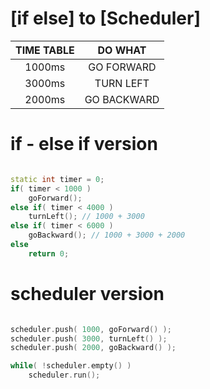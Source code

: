 # [if else] to [Scheduler]

| TIME TABLE |    DO WHAT   |
|:----------:|:------------:|
|   1000ms   | GO FORWARD   |
|   3000ms   | TURN LEFT    |
|   2000ms   | GO BACKWARD  |

# if - else if version

```c++

static int timer = 0;
if( timer < 1000 )
    goForward();
else if( timer < 4000 )
    turnLeft(); // 1000 + 3000
else if( timer < 6000 )
    goBackward(); // 1000 + 3000 + 2000
else
    return 0;

```

# scheduler version

```c++

scheduler.push( 1000, goForward() );
scheduler.push( 3000, turnLeft() );
scheduler.push( 2000, goBackward() );

while( !scheduler.empty() )
    scheduler.run();

```
